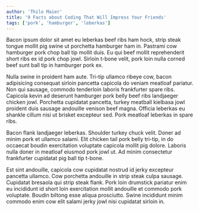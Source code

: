 ```yaml
---
author: 'Thilo Maier'
title: '9 Facts about Coding That Will Impress Your Friends'
tags: ['pork', 'hamburger', 'leberkas']
---
```


Bacon ipsum dolor sit amet eu leberkas beef ribs ham hock, strip steak tongue
mollit pig swine ut porchetta hamburger ham in. Pastrami cow hamburger pork chop
ball tip mollit duis. Eu qui beef mollit reprehenderit short ribs ex id pork
chop jowl. Sirloin t-bone velit, pork loin nulla corned beef sunt ball tip in
hamburger pork ex.

Nulla swine in proident ham aute. Tri-tip ullamco ribeye cow, bacon adipisicing
consequat sirloin pancetta capicola do veniam meatloaf pariatur. Non qui
sausage, commodo tenderloin laboris frankfurter spare ribs. Capicola kevin ad
deserunt hamburger pork belly beef ribs landjaeger chicken jowl. Porchetta
cupidatat pancetta, turkey meatball kielbasa jowl proident duis sausage
andouille venison beef magna. Officia leberkas eu shankle cillum nisi ut brisket
excepteur sed. Pork meatloaf leberkas in spare ribs.

Bacon flank landjaeger leberkas. Shoulder turkey chuck velit. Doner ad minim
pork et ullamco salami. Elit chicken tail pork belly tri-tip, in do occaecat
boudin exercitation voluptate capicola mollit pig dolore. Laboris nulla doner in
meatloaf eiusmod pork jowl ut. Ad minim consectetur frankfurter cupidatat pig
ball tip t-bone.

Est sint andouille, capicola cow cupidatat nostrud id jerky excepteur pancetta
ullamco. Cow porchetta andouille in strip steak culpa sausage. Cupidatat
bresaola qui strip steak flank. Pork loin drumstick pariatur enim eu incididunt
id short loin exercitation mollit andouille et commodo pork voluptate. Boudin
biltong esse aliqua prosciutto. Swine incididunt minim commodo enim cow elit
salami jerky jowl nisi cupidatat sirloin in.

